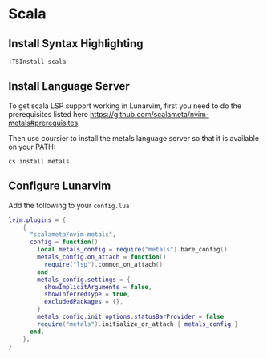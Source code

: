 # Scala

## Install Syntax Highlighting

```vim
:TSInstall scala
```

## Install Language Server

To get scala LSP support working in Lunarvim, first you need to do the prerequisites listed here https://github.com/scalameta/nvim-metals#prerequisites.

Then use coursier to install the metals language server so that it is available on your PATH:

`cs install metals`

## Configure Lunarvim

Add the following to your `config.lua`

```lua
lvim.plugins = {
    {
      "scalameta/nvim-metals",
      config = function()
        local metals_config = require("metals").bare_config()
        metals_config.on_attach = function()
          require("lsp").common_on_attach()
        end
        metals_config.settings = {
          showImplicitArguments = false,
          showInferredType = true,
          excludedPackages = {},
        }
        metals_config.init_options.statusBarProvider = false
        require("metals").initialize_or_attach { metals_config }
      end,
    },
}
```
